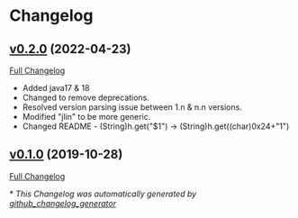 # Changelog

## [v0.2.0](https://github.com/DaveO-Home/jin/tree/v0.2.0) (2022-04-23)

[Full Changelog](https://github.com/DaveO-Home/jin/compare/v0.1.0...v0.2.0)

* Added java17 & 18
* Changed to remove deprecations.
* Resolved version parsing issue between 1.n & n.n versions.
* Modified "jlin" to be more generic.
* Changed README - (String)h.get("$1") -> (String)h.get((char)0x24+"1")

## [v0.1.0](https://github.com/DaveO-Home/jin/tree/v0.1.0) (2019-10-28)

[Full Changelog](https://github.com/DaveO-Home/jin/compare/25706c040bc67a883c0979f9a6457637dc29b5c7...v0.1.0)



\* *This Changelog was automatically generated by [github_changelog_generator](https://github.com/github-changelog-generator/github-changelog-generator)*